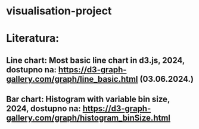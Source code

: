 
# visualisation-project
# Literatura:
## Line chart: Most basic line chart in d3.js, 2024, dostupno na: https://d3-graph-gallery.com/graph/line_basic.html (03.06.2024.)
## Bar chart:  Histogram with variable bin size, 2024, dostupno na: https://d3-graph-gallery.com/graph/histogram_binSize.html